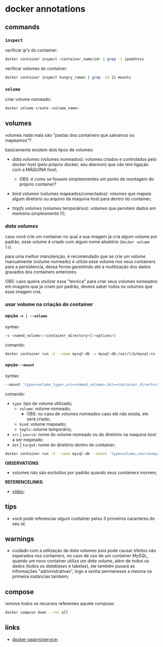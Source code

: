 # docker annotations

## commands

### `inspect`

verificar _ip's_ do container:

```bash
docker container inspect <container_name/id> | grep -i ipaddress
```

verificar volumes do container:

```bash
docker container inspect hungry_raman | grep -iA 11 mounts
```

### `volume`

criar volume nomeado:

```bash
docker volume create <volume_name>
```

## volumes

volumes nada mais são "pastas dos containers que salvamos ou mapeamos"?

basicamente existem dois tipos de volumes:

- _data volumes_ (volumes nomeados): volumes criados e controlados pelo _docker host_ (pelo próprio docker, seu _daemon_) que não tem ligação com a MÁQUINA _host_;
	- OBS: é como se fossem simplesmentes um ponto de montagem do próprio container?

- _bind volumes_ (volumes mapeados/conectados): volumes que mapeia algum diretório ou arquivo da máquina _host_ para dentro do container;

- _tmpfs volumes_ (volumes temporários): volumes que persitem dados em memória simplesmente (!);

### _data volumes_

caso você crie um container no qual a sua imagem já cria algum volume por padrão, esse volume é criado com algum nome aleatório (`docker volume ls`).

para uma melhor manutenção, é recomendado que se crie um volume manualmente (volume nomeado) e utilize esse volume nos seus containers para a persistencia, dessa forma garantindo até a reutilização dos dados gravados dos containers anteriores.

OBS: caso queira utulizar essa "tecnica" para criar seus volumes nomeados em imagens que já criam por padrão, deverá saber todos os volumes que esse imagem cria.

### usar volume na criação do container

#### opção `-v | --volume`

syntax:

```bash
-v <named_volume>:<container_directory>[:<options>]
```

comando:

```bash
docker container run -d --name mysql-db -v mysql-db:/var/lib/mysql:ro -e MYSQL_ROOT_PASSWORD=password mysql:latest
```

#### opção `--mount`

syntax:

```bash
--mount 'type=<volume_type>,src=<named_volume>,dst=<container_directory>[,<options>,...]'
```

comando:

- `type`: tipo de volume utilizado;
	- `volume`: volume nomeado;
		- OBS: no caso de volumes nomeados caso ele não exista, ele será criado;
	- `bind`: volume mapeado;
	- `tmpfs`: volume temporário;
- `src` | `source`: nome do volume nomeado ou do diretório na maquina _host_ a ser mepeado:
- `dst` | `target`: nome do diretório dentro do container;

```bash
docker container run -d --name mysql-db --mount 'type=volume,source=mysql-db,target=/var/lib/mysql,readonly' -e MYSQL_ROOT_PASSWORD=password mysql:latest
```

**OBSERVATIONS**:

- volumes não são excluídos por padrão quando seus containers morrem;

**REFERENCELINKS**:

- [vídeo](https://www.youtube.com/watch?v=StQYXkFgeeA);

## tips

- você pode referenciar algum container pelos 3 primeiros caracteres do seu _id_;

## warnings

- cuidado com a utilização de _data volumes_ pois pode causar efeitos não esperados nos containers, no caso de uso de um container _MySQL_, quando um novo container utiliza um _data volume_, além de todos os dados (todos os _databases_ e tabelas), ele também puxará as informações "administrativas", logo a senha permanesse a mesma na primeira instâncias também;

## compose

remove todos os recursos referentes aquele compose:

```bash
docker compose down --rmi all
```

## links

- [docker swarm/service](https://www.cloudbees.com/blog/running-services-within-docker-swarm);

